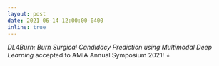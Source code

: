 ```yaml
---
layout: post
date: 2021-06-14 12:00:00-0400
inline: true
---
```


_DL4Burn: Burn Surgical Candidacy Prediction using Multimodal Deep Learning_ accepted to AMIA Annual Symposium 2021! :star: 


